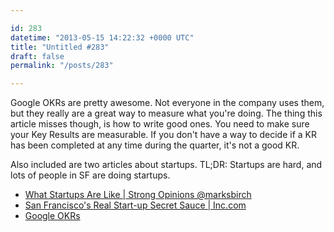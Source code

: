 ```yaml
---

id: 283
datetime: "2013-05-15 14:22:32 +0000 UTC"
title: "Untitled #283"
draft: false
permalink: "/posts/283"

---
```


Google OKRs are pretty awesome. Not everyone in the company uses them, but they really are a great way to measure what you're doing. The thing this article misses though, is how to write good ones. You need to make sure your Key Results are measurable. If you don't have a way to decide if a KR has been completed at any time during the quarter, it's not a good KR.

Also included are two articles about startups. TL;DR: Startups are hard, and lots of people in SF are doing startups. 

 
 * [What Startups Are Like | Strong Opinions @marksbirch](http://birch.co/post/50425375471/what-startups-are-like)
 * [San Francisco's Real Start-up Secret Sauce | Inc.com](http://www.inc.com/philip-rosedale/start-up-magic-of-san-francisco.html)
 * [Google OKRs](http://googlesystem.blogspot.com/2013/05/google-okrs.html)


